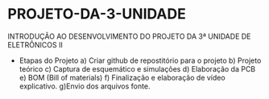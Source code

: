 # PROJETO-DA-3-UNIDADE

INTRODUÇÃO AO DESENVOLVIMENTO DO PROJETO DA 3ª UNIDADE DE ELETRÔNICOS II

- Etapas do Projeto
a) Criar github de repostitório para o projeto
b) Projeto teórico
c) Captura de esquemático e simulações
d) Elaboração da PCB
e) BOM (Bill of materials)
f) Finalização e elaboração de vídeo explicativo.
g)Envio dos arquivos fonte.


